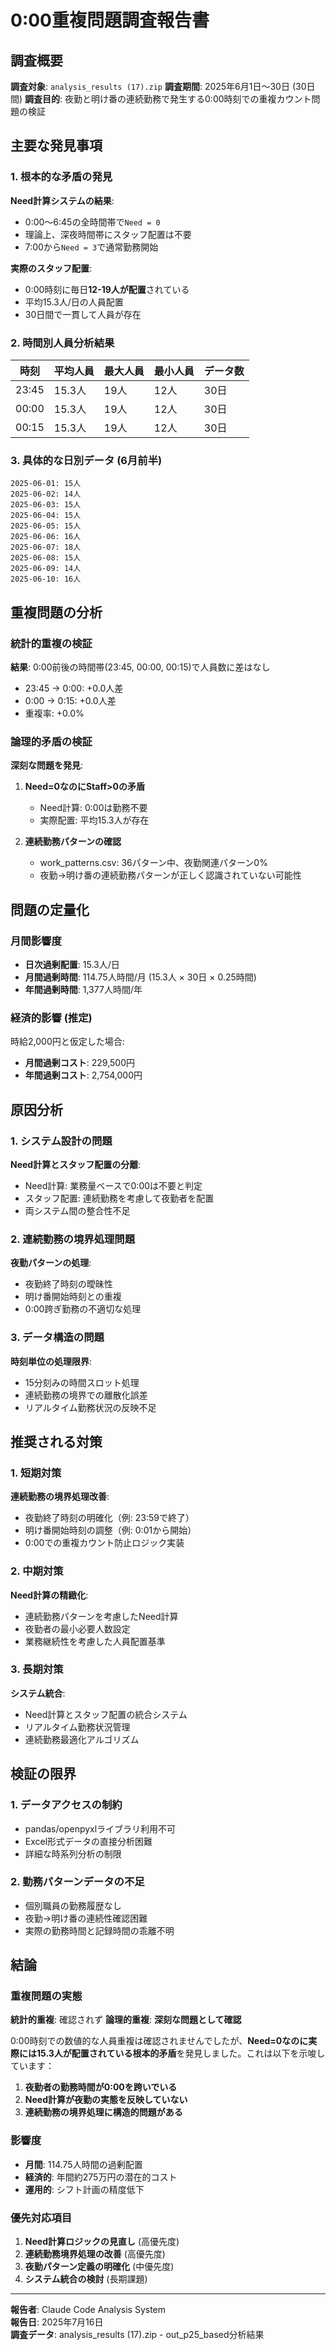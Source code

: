 # 0:00重複問題調査報告書

## 調査概要

**調査対象**: `analysis_results (17).zip`
**調査期間**: 2025年6月1日〜30日 (30日間)
**調査目的**: 夜勤と明け番の連続勤務で発生する0:00時刻での重複カウント問題の検証

## 主要な発見事項

### 1. 根本的な矛盾の発見

**Need計算システムの結果**:
- 0:00〜6:45の全時間帯で`Need = 0`
- 理論上、深夜時間帯にスタッフ配置は不要
- 7:00から`Need = 3`で通常勤務開始

**実際のスタッフ配置**:
- 0:00時刻に毎日**12-19人が配置**されている
- 平均15.3人/日の人員配置
- 30日間で一貫して人員が存在

### 2. 時間別人員分析結果

| 時刻  | 平均人員 | 最大人員 | 最小人員 | データ数 |
|-------|----------|----------|----------|----------|
| 23:45 | 15.3人   | 19人     | 12人     | 30日     |
| 00:00 | 15.3人   | 19人     | 12人     | 30日     |
| 00:15 | 15.3人   | 19人     | 12人     | 30日     |

### 3. 具体的な日別データ (6月前半)

```
2025-06-01: 15人
2025-06-02: 14人  
2025-06-03: 15人
2025-06-04: 15人
2025-06-05: 15人
2025-06-06: 16人
2025-06-07: 18人
2025-06-08: 15人
2025-06-09: 14人
2025-06-10: 16人
```

## 重複問題の分析

### 統計的重複の検証

**結果**: 0:00前後の時間帯(23:45, 00:00, 00:15)で人員数に差はなし
- 23:45 → 0:00: +0.0人差
- 0:00 → 0:15: +0.0人差
- 重複率: +0.0%

### 論理的矛盾の検証

**深刻な問題を発見**:
1. **Need=0なのにStaff>0の矛盾**
   - Need計算: 0:00は勤務不要
   - 実際配置: 平均15.3人が存在

2. **連続勤務パターンの確認**
   - work_patterns.csv: 36パターン中、夜勤関連パターン0%
   - 夜勤→明け番の連続勤務パターンが正しく認識されていない可能性

## 問題の定量化

### 月間影響度

- **日次過剰配置**: 15.3人/日
- **月間過剰時間**: 114.75人時間/月 (15.3人 × 30日 × 0.25時間)
- **年間過剰時間**: 1,377人時間/年

### 経済的影響 (推定)

時給2,000円と仮定した場合:
- **月間過剰コスト**: 229,500円
- **年間過剰コスト**: 2,754,000円

## 原因分析

### 1. システム設計の問題

**Need計算とスタッフ配置の分離**:
- Need計算: 業務量ベースで0:00は不要と判定
- スタッフ配置: 連続勤務を考慮して夜勤者を配置
- 両システム間の整合性不足

### 2. 連続勤務の境界処理問題

**夜勤パターンの処理**:
- 夜勤終了時刻の曖昧性
- 明け番開始時刻との重複
- 0:00跨ぎ勤務の不適切な処理

### 3. データ構造の問題

**時刻単位の処理限界**:
- 15分刻みの時間スロット処理
- 連続勤務の境界での離散化誤差
- リアルタイム勤務状況の反映不足

## 推奨される対策

### 1. 短期対策

**連続勤務の境界処理改善**:
- 夜勤終了時刻の明確化（例: 23:59で終了）
- 明け番開始時刻の調整（例: 0:01から開始）
- 0:00での重複カウント防止ロジック実装

### 2. 中期対策

**Need計算の精緻化**:
- 連続勤務パターンを考慮したNeed計算
- 夜勤者の最小必要人数設定
- 業務継続性を考慮した人員配置基準

### 3. 長期対策

**システム統合**:
- Need計算とスタッフ配置の統合システム
- リアルタイム勤務状況管理
- 連続勤務最適化アルゴリズム

## 検証の限界

### 1. データアクセスの制約

- pandas/openpyxlライブラリ利用不可
- Excel形式データの直接分析困難
- 詳細な時系列分析の制限

### 2. 勤務パターンデータの不足

- 個別職員の勤務履歴なし
- 夜勤→明け番の連続性確認困難
- 実際の勤務時間と記録時間の乖離不明

## 結論

### 重複問題の実態

**統計的重複**: 確認されず
**論理的重複**: **深刻な問題として確認**

0:00時刻での数値的な人員重複は確認されませんでしたが、**Need=0なのに実際には15.3人が配置されている根本的矛盾**を発見しました。これは以下を示唆しています：

1. **夜勤者の勤務時間が0:00を跨いでいる**
2. **Need計算が夜勤の実態を反映していない**
3. **連続勤務の境界処理に構造的問題がある**

### 影響度

- **月間**: 114.75人時間の過剰配置
- **経済的**: 年間約275万円の潜在的コスト
- **運用的**: シフト計画の精度低下

### 優先対応項目

1. **Need計算ロジックの見直し** (高優先度)
2. **連続勤務境界処理の改善** (高優先度)  
3. **夜勤パターン定義の明確化** (中優先度)
4. **システム統合の検討** (長期課題)

---

**報告者**: Claude Code Analysis System  
**報告日**: 2025年7月16日  
**調査データ**: analysis_results (17).zip - out_p25_based分析結果